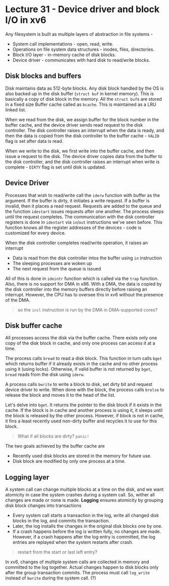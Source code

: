# Lecture 31 - Device driver and block I/O in xv6

Any filesystem is built as multiple layers of abstraction in file systems -

- System call implementations - open, read, write.
- Operations on file system data structures - inodes, files, directories.
- Block I/O layer - in-memory cache of disk blocks.
- Device driver - communicates with hard disk to read/write blocks.

## Disk blocks and buffers

Disk maintains data as 512-byte blocks. Any disk block handled by the OS is also backed up in the disk buffer (`struct buf` in kernel memory). This is basically a copy of disk block in the memory. All the `struct buf`s are stored in a fixed size Buffer cache called as `bcache`. This is maintained as a LRU linked list. 

When we read from the disk, we assign buffer for the block number in the buffer cache, and the device driver sends read request to the disk controller. The disk controller raises an interrupt when the data is ready, and then the data is copied from the disk controller to the buffer cache - `VALID` flag is set after data is read.

When we write to the disk, we first write into the buffer cache, and then issue a request to the disk. The device driver copies data from the buffer to the disk controller, and the disk controller raises an interrupt when write is complete - `DIRTY` flag is set until disk is updated.

## Device Driver

Processes that wish to read/write call the `iderw` function with buffer as the argument. If the buffer is dirty, it initiates a write request. If a buffer is invalid, then it places a read request. Requests are added to the queue and the function `idestart` issues requests after one another. The process sleeps until the request completes. The communication with the disk controller registers is done in `idestart` via `in`/`out` instructions we've seen before. This function knows all the register addresses of the devices - code is customized for every device.

When the disk controller completes read/write operation, it raises an interrupt

- Data is read from the disk controller intos the buffer using `in` instruction
- The sleeping processes are woken up
- The next request from the queue is issued

All of this is done in `ideintr` function which is called via the `trap` function. Also, there is no support for DMA in x86. With a DMA, the data is copied by the disk controller into the memory buffers directly before raising an interrupt. However, the CPU has to oversee this in xv6 without the presence of the DMA.

> so the `insl` instruction is run by the DMA in DMA-supported cores?

## Disk buffer cache

All processes access the disk via the buffer cache. There exists only one copy of the disk block in cache, and only one process can access it at a time. 

The process calls `bread` to read a disk block. This function in turn calls `bget` which returns buffer if it already exists in the cache and no other process using it (using locks). Otherwise, if valid buffer is not returned by `bget`, `bread` reads from the disk using `iderw`.

A process calls `bwrite` to write a block to disk, set dirty bit and request device driver to write. When done with the block, the process calls `brelse` to release the block and moves it to the head of the list. 

Let's delve into `bget`. It returns the pointer to the disk block if it exists in the cache. If the block is in cache and another process is using it, it sleeps until the block is released by the other process. However, if block is not in cache, it fins a least recently used non-dirty buffer and recycles it to use for this block. 

> What if all blocks are dirty? `panic!`

The two goals achieved by the buffer cache are

- Recently used disk blocks are stored in the memory for future use.
- Disk block are modified by only one process at a time.

## Logging layer

A system call can change multiple blocks at a time on the disk, and we want atomicity in case the system crashes during a system call. So, wither all changes are made or none is made. **Logging** ensures atomicity by grouping disk block changes into transactions

- Every system call starts a transaction in the log, write all changed disk blocks in the log, and commits the transaction.
- Later, the log installs the changes in the original disk blocks one by one.
- If a crash happens before the log is written fully, no changes are made. However, if a crash happens after the log entry is committed, the log entries are replayed when the system restarts after crash.

> restart from the start or last left entry?

In xv6, changes of multiple system calls are collected in memory and committed to the log together. Actual changes happen to disk blocks only after the group transaction commits. The process must call `log_write` instead of `bwrite` during the system call. (?)

